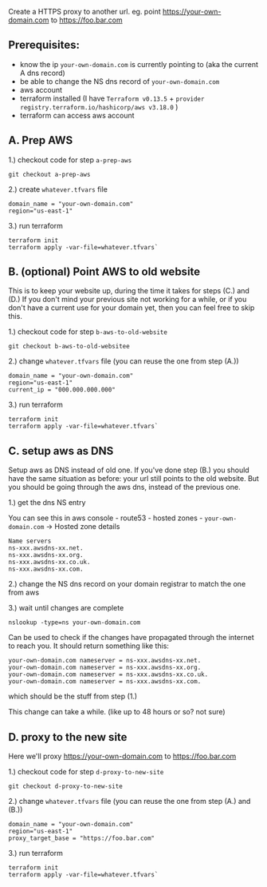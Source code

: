 Create a HTTPS proxy to another url.
eg. point https://your-own-domain.com to https://foo.bar.com

## Prerequisites:
- know the ip `your-own-domain.com` is currently pointing to (aka the current A dns record)
- be able to change the NS dns record of `your-own-domain.com`
- aws account
- terraform installed (I have `Terraform v0.13.5` + `provider registry.terraform.io/hashicorp/aws v3.18.0` )
- terraform can access aws account


## A. Prep AWS
1.) checkout code for step `a-prep-aws`
```
git checkout a-prep-aws
```

2.) create `whatever.tfvars` file
  ```
  domain_name = "your-own-domain.com"
  region="us-east-1"
  ```
 3.) run terraform
 ```
 terraform init
 terraform apply -var-file=whatever.tfvars`
 ```

## B. (optional) Point AWS to old website
This is to keep your website up, during the time it takes for steps (C.) and (D.)
If you don't mind your previous site not working for a while,
 or if you don't have a current use for your domain yet,
 then you can feel free to skip this.

 1.) checkout code for step `b-aws-to-old-website`
 ```
 git checkout b-aws-to-old-websitee
 ```
 2.) change `whatever.tfvars` file (you can reuse the one from step (A.))
 ```
 domain_name = "your-own-domain.com"
 region="us-east-1"
 current_ip = "000.000.000.000"
 ```
 3.) run terraform
 ```
 terraform init
 terraform apply -var-file=whatever.tfvars`
 ```

## C. setup aws as DNS
Setup aws as DNS instead of old one.
If you've done step (B.) you should have the same situation as before:
 your url still points to the old website.
  But you should be going through the aws dns, instead of the previous one.

1.) get the dns NS entry

You can see this in aws console - route53 - hosted zones - `your-own-domain.com` -> Hosted zone details
```
Name servers
ns-xxx.awsdns-xx.net.
ns-xxx.awsdns-xx.org.
ns-xxx.awsdns-xx.co.uk.
ns-xxx.awsdns-xx.com.
```

2.) change the NS dns record on your domain registrar to match the one from aws

3.) wait until changes are complete
```
nslookup -type=ns your-own-domain.com
```
Can be used to check if the changes have propagated through the internet to reach you.
It should return something like this:
```
your-own-domain.com	nameserver = ns-xxx.awsdns-xx.net.
your-own-domain.com	nameserver = ns-xxx.awsdns-xx.org.
your-own-domain.com	nameserver = ns-xxx.awsdns-xx.co.uk.
your-own-domain.com	nameserver = ns-xxx.awsdns-xx.com.
```
which should be the stuff from step (1.)

This change can take a while. (like up to 48 hours or so? not sure)

## D. proxy to the new site
Here we'll proxy https://your-own-domain.com to https://foo.bar.com

1.) checkout code for step `d-proxy-to-new-site`
```
git checkout d-proxy-to-new-site
```
2.) change `whatever.tfvars` file (you can reuse the one from step (A.) and (B.))
```
domain_name = "your-own-domain.com"
region="us-east-1"
proxy_target_base = "https://foo.bar.com"
```
3.) run terraform
```
terraform init
terraform apply -var-file=whatever.tfvars`
```
